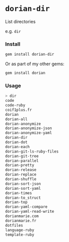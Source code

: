 # `dorian-dir`

List directories

e.g. `dir`

### Install

```bash
gem install dorian-dir
```

Or as part of my other gems:

```bash
gem install dorian
```

### Usage

```bash
> dir
code
code-ruby
coif1plus.fr
dorian
dorian-all
dorian-anonymize
dorian-anonymize-json
dorian-anonymize-yaml
dorian-dir
dorian-dot
dorian-each
dorian-git-ls-ruby-files
dorian-git-tree
dorian-parallel
dorian-pretty
dorian-release
dorian-replace
dorian-shuffle
dorian-sort-json
dorian-sort-yaml
dorian-times
dorian-to_struct
dorian-top
dorian-yaml-compare
dorian-yaml-read-write
dorianmarie.com
dorianmarie.fr
dotfiles
language-ruby
template-ruby
```
